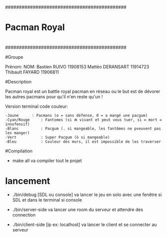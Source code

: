 ############################################
#                                          #
#               Pacman  Royal              #
#                                          #
############################################

#Groupe

Prénom:   NOM: 
Bastien   RUIVO 11908153
Mattéo    DERANSART 11914723
Thibault  FAYARD 11906811

#Description

Pacman royal est un battle royal pacman en réseau ou le but est de dévorer les autres pacmans pour qu'il n'en reste qu'un !
	
Version terminal code couleur:

	-Jaune 		: Pacmans (o = sans défense, 0 = a mangé une pacgum)
	-Cyan/Rouge		: Fantomes (si ⋒ vivant et peut vous tuer, si ∞ mort = innofensif)
	-Blanc			: Pacgum (. si mangeable, les fantômes ne pveuvent pas les manger)
	-Vert			: Super Pacgum (ò si mangeable)
	-Bleu			: Couleur des murs, il est impossible de les traverser
	

#Compilation

- make all
	va compiler tout le projet
	
# lancement

- ./bin/debug [SDL ou console] 		va lancer le jeu en solo avec une fenêtre si SDL et dans le terminal si console

- ./bin/server-side 				va lancer une room du serveur et attendre des connection

- ./bin/client-side [ip ex: localhost]	va lancer le client et se connecter au serveur
